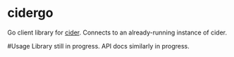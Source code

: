 # cidergo
Go client library for [cider](http://github.com/tbarron-xyz/cider). Connects to an already-running instance of cider.

#Usage
Library still in progress. API docs similarly in progress.
